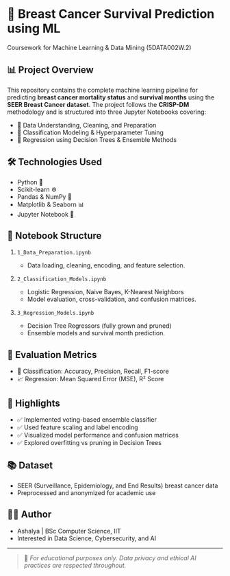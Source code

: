 # 🧠 Breast Cancer Survival Prediction using ML  
Coursework for Machine Learning & Data Mining (5DATA002W.2)

## 📊 Project Overview  
This repository contains the complete machine learning pipeline for predicting **breast cancer mortality status** and **survival months** using the **SEER Breast Cancer dataset**. The project follows the **CRISP-DM** methodology and is structured into three Jupyter Notebooks covering:

- 📁 Data Understanding, Cleaning, and Preparation  
- 🤖 Classification Modeling & Hyperparameter Tuning  
- 🌳 Regression using Decision Trees & Ensemble Methods

## 🛠️ Technologies Used
- Python 🐍  
- Scikit-learn ⚙️  
- Pandas & NumPy 📐  
- Matplotlib & Seaborn 📊  
- Jupyter Notebook 📒  

## 📁 Notebook Structure
1. `1_Data_Preparation.ipynb`  
   - Data loading, cleaning, encoding, and feature selection.

2. `2_Classification_Models.ipynb`  
   - Logistic Regression, Naive Bayes, K-Nearest Neighbors  
   - Model evaluation, cross-validation, and confusion matrices.

3. `3_Regression_Models.ipynb`  
   - Decision Tree Regressors (fully grown and pruned)  
   - Ensemble models and survival month prediction.

## 🧪 Evaluation Metrics
- 🎯 Classification: Accuracy, Precision, Recall, F1-score  
- 📈 Regression: Mean Squared Error (MSE), R² Score  

## 📌 Highlights
- ✅ Implemented voting-based ensemble classifier  
- ✅ Used feature scaling and label encoding  
- ✅ Visualized model performance and confusion matrices  
- ✅ Explored overfitting vs pruning in Decision Trees

## 📚 Dataset
- SEER (Surveillance, Epidemiology, and End Results) breast cancer data  
- Preprocessed and anonymized for academic use

## 👩‍💻 Author
- Ashalya | BSc Computer Science, IIT  
- Interested in Data Science, Cybersecurity, and AI  

---

> 📢 *For educational purposes only. Data privacy and ethical AI practices are respected throughout.*

